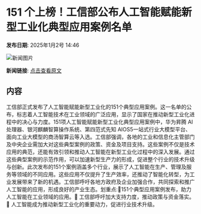 # 151 个上榜！工信部公布人工智能赋能新型工业化典型应用案例名单

**发布日期**: 2025年1月2号 14:46

![新闻图片](https://pic.chinaz.com/picmap/thumb/202303311415500736_0.jpg)

**新闻链接**: [点击查看原文](https://www.aibase.com/zh/news/14420)

## 内容

工信部正式发布了人工智能赋能新型工业化的151个典型应用案例。这一名单的公布，标志着人工智能技术在工业领域的广泛应用，显示了国家在推动新型工业化进程中的决心与力度。151项人工智能赋能新型工业化典型应用案例中，华为昇腾 AI 处理器、银河麒麟智算操作系统、第四范式先知 AIOS5一站式行业大模型平台、面向工业大模型的商汤智算云等入选。工信部强调，各地的工业和信息化主管部门及中央企业需加大对这些典型案例的政策、资金及项目支持。这些案例不仅是技术应用的典范，还能有效引领和推动人工智能在新型工业化过程中的深入发展。通过这些典型案例的示范作用，可以加速新型生产力的形成，促进整个行业的技术升级与创新。此次发布的151个案例涵盖多个行业，展示了人工智能在生产、管理及服务等领域的不同应用。这些应用不仅提升了生产效率，还推动了智能化转型，为工业发展带来了新的机遇。工信部呼吁各地方政府及企业加强合作，共同探索和推广人工智能的应用，形成良好的产业生态。划重点:🌟151个典型应用案例发布，助力人工智能在工业领域的应用。💼 工信部呼吁加大支持力度，推动政策与资金落实。🚀 人工智能成为推动新型工业化的重要动力，促进行业技术升级。
